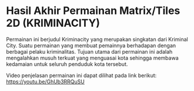# Hasil Akhir Permainan Matrix/Tiles 2D (KRIMINACITY)
Permainan ini berjudul Kriminacity yang merupakan singkatan dari Kriminal City. Suatu permainan yang membuat pemainnya berhadapan dengan berbagai pelaku kriminalitas. Tujuan utama dari permainan ini adalah mengalahkan musuh terkuat yang menguasai kota sehingga membawa kedamaian untuk seluruh penduduk kota tersebut.

Video penjelasan permainan ini dapat dilihat pada link berikut: https://youtu.be/GhUb3RRQuSU
